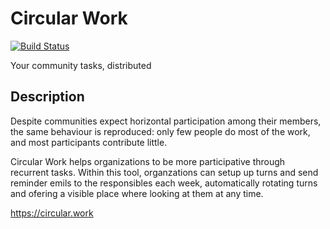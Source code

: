 # Circular Work

[![Build Status](https://travis-ci.org/singularities/circular-work.svg?branch=master)](https://travis-ci.org/singularities/circular-work)

Your community tasks, distributed

## Description

Despite communities expect horizontal participation among
their members, the same behaviour is reproduced: only few people
do most of the work, and most participants contribute little.

Circular Work helps organizations to be more participative
through recurrent tasks. Within this tool, organzations
can setup up turns and send reminder emils to the responsibles
each week, automatically rotating turns and ofering
a visible place where looking at them at any time.

https://circular.work
